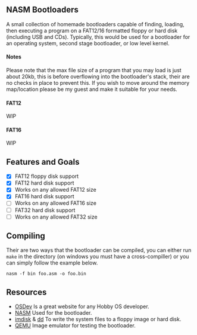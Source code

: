 ## NASM Bootloaders
A small collection of homemade bootloaders capable of finding, loading,
then executing a program on a FAT12/16 formatted floppy or hard disk 
(including USB and CDs). Typically, this would be used for a bootloader 
for an operating system, second stage bootloader, or low level kernel.

#### Notes
Please note that the max file size of a program that you may load is
just about 20kb, this is before overflowing into the bootloader's stack,
their are no checks in place to prevent this. If you wish to move around
the memory map/location please be my guest and make it suitable for your needs.

#### FAT12
WIP

#### FAT16
WIP 

## Features and Goals
- [x] FAT12 floppy disk support
- [x] FAT12 hard disk support
- [x] Works on any allowed FAT12 size
- [x] FAT16 hard disk support
- [ ] Works on any allowed FAT16 size
- [ ] FAT32 hard disk support
- [ ] Works on any allowed FAT32 size

## Compiling
Their are two ways that the bootloader can be compiled, you can either run
`make` in the directory (on windows you must have a cross-compiller) or you
can simply follow the example below.
```batch
nasm -f bin foo.asm -o foo.bin
```

## Resources
* [OSDev] Is a great website for any Hobby OS developer.
* [NASM] Used for the bootloader.
* [imdisk] & [dd] To write the system files to a floppy image or hard disk.
* [QEMU] Image emulator for testing the bootloader.

[QEMU]:   http://www.qemu.org/
[imdisk]: http://www.ltr-data.se/opencode.html/
[dd]:     http://uranus.chrysocome.net/linux/rawwrite/dd-old.htm
[OSDev]:  http://wiki.osdev.org/Main_Page
[NASM]:   http://www.nasm.us/index.php
